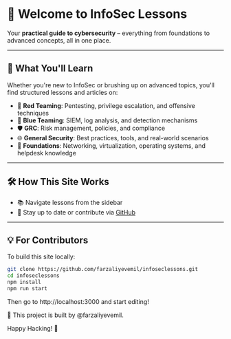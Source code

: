 # 👋 Welcome to InfoSec Lessons

Your **practical guide to cybersecurity** – everything from foundations to advanced concepts, all in one place.

---

## 🚀 What You'll Learn

Whether you're new to InfoSec or brushing up on advanced topics, you'll find structured lessons and articles on:

- 🔴 **Red Teaming**: Pentesting, privilege escalation, and offensive techniques  
- 🔵 **Blue Teaming**: SIEM, log analysis, and detection mechanisms  
- 🛡️ **GRC**: Risk management, policies, and compliance  
- 🌐 **General Security**: Best practices, tools, and real-world scenarios  
- 🧱 **Foundations**: Networking, virtualization, operating systems, and helpdesk knowledge

---

## 🛠️ How This Site Works

- 📚 Navigate lessons from the sidebar
- 💬 Stay up to date or contribute via [GitHub](https://github.com/farzaliyevemil/infoseclessons)

---

## 💡 For Contributors

To build this site locally:

```bash
git clone https://github.com/farzaliyevemil/infoseclessons.git
cd infoseclessons
npm install
npm run start
```
Then go to http://localhost:3000 and start editing!

📌 This project is built by @farzaliyevemil.

Happy Hacking! 🔐

